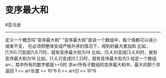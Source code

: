 # 变序最大和

#亚马逊 

---

定义一个概念叫"变序最大和"
"变序最大和"是说一个数组中，每个值都可以减小或者不变，
在必须把整体变成严格升序的情况下，得到的最大累加和
比如，[1,100,7]变成[1,6,7]时，就有变序最大和为14
比如，[5,4,9]变成[3,4,9]时，就有变序最大和为16
比如，[1,4,2]变成[0,1,2]时，就有变序最大和为3
给定一个数组arr，其中所有的数字都是>=0的
求arr所有子数组的变序最大和中，最大的那个并返回
1 <= arr长度 <= 10^6
0 <= arr[i] <= 10^6